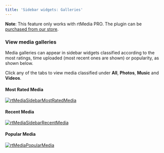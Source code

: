 ```yaml
---
title: 'Sidebar widgets: Galleries'
---
```


**Note**: This feature only works with rtMedia PRO. The plugin can be [purchased from our store](https://rtcamp.com/store/rtmedia-pro/).


### View media galleries


Media galleries can appear in sidebar widgets classified according to the most ratings, time uploaded (most recent ones are shown) or popularity, as shown below.

Click any of the tabs to view media classified under **All**, **Photos**, **Music** and **Videos**.


#### Most Rated Media


[![rtMediaSidebarMostRatedMedia](https://rtcamp.com/wp-content/uploads/2013/10/rtMediaSidebarMostRatedMedia.png)](https://rtcamp.com/wp-content/uploads/2013/10/rtMediaSidebarMostRatedMedia.png)


#### Recent Media


[![rtMediaSidebarRecentMedia](https://rtcamp.com/wp-content/uploads/2013/10/rtMediaSidebarRecentMedia.png)](https://rtcamp.com/wp-content/uploads/2013/10/rtMediaSidebarRecentMedia.png)


#### Popular Media


[![rtMediaPopularMedia](https://rtcamp.com/wp-content/uploads/2013/10/rtMediaPopularMedia.png)](https://rtcamp.com/wp-content/uploads/2013/10/rtMediaPopularMedia.png)
